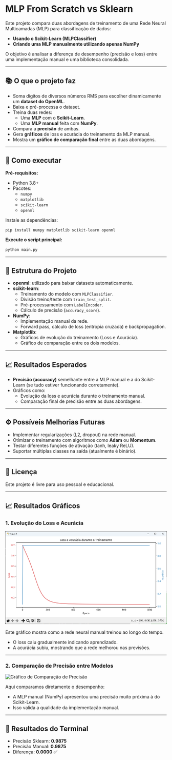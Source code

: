 # MLP From Scratch vs Sklearn

Este projeto compara duas abordagens de treinamento de uma Rede Neural Multicamadas (MLP) para classificação de dados:
- **Usando o Scikit-Learn (MLPClassifier)**
- **Criando uma MLP manualmente utilizando apenas NumPy**

O objetivo é analisar a diferença de desempenho (precisão e loss) entre uma implementação manual e uma biblioteca consolidada.

---

## 📚 O que o projeto faz

- Soma dígitos de diversos números RMS para escolher dinamicamente um **dataset do OpenML**.
- Baixa e pré-processa o dataset.
- Treina duas redes:
  - Uma **MLP** com o **Scikit-Learn**.
  - Uma **MLP manual** feita com **NumPy**.
- Compara a **precisão** de ambas.
- Gera **gráficos** de loss e acurácia do treinamento da MLP manual.
- Mostra um **gráfico de comparação final** entre as duas abordagens.

---

## 🚀 Como executar

**Pré-requisitos:**
- Python 3.8+
- Pacotes:
  - `numpy`
  - `matplotlib`
  - `scikit-learn`
  - `openml`

Instale as dependências:
```bash
pip install numpy matplotlib scikit-learn openml
```

**Execute o script principal:**
```bash
python main.py
```

---

## 🧠 Estrutura do Projeto

- **openml**: utilizado para baixar datasets automaticamente.
- **scikit-learn**:
  - Treinamento do modelo com `MLPClassifier`.
  - Divisão treino/teste com `train_test_split`.
  - Pré-processamento com `LabelEncoder`.
  - Cálculo de precisão (`accuracy_score`).
- **NumPy**:
  - Implementação manual da rede.
  - Forward pass, cálculo de loss (entropia cruzada) e backpropagation.
- **Matplotlib**:
  - Gráficos de evolução do treinamento (Loss e Acurácia).
  - Gráfico de comparação entre os dois modelos.

---

## 📈 Resultados Esperados

- **Precisão (accuracy)** semelhante entre a MLP manual e a do Scikit-Learn (se tudo estiver funcionando corretamente).
- Gráficos como:
  - Evolução da loss e acurácia durante o treinamento manual.
  - Comparação final de precisão entre as duas abordagens.

---

## ⚙️ Possíveis Melhorias Futuras

- Implementar regularizações (L2, dropout) na rede manual.
- Otimizar o treinamento com algoritmos como **Adam** ou **Momentum**.
- Testar diferentes funções de ativação (tanh, leaky ReLU).
- Suportar múltiplas classes na saída (atualmente é binário).

---

## 📄 Licença

Este projeto é livre para uso pessoal e educacional.

---

## 📈 Resultados Gráficos

### 1. Evolução do Loss e Acurácia

![Gráfico de Loss e Acurácia](assets/loss_acc_durante_treinamento.png)

Este gráfico mostra como a rede neural manual treinou ao longo do tempo. 
- O loss caiu gradualmente indicando aprendizado.
- A acurácia subiu, mostrando que a rede melhorou nas previsões.

---

### 2. Comparação de Precisão entre Modelos

![Gráfico de Comparação de Precisão](assets/Comp_precisão_dos_modelos.png)

Aqui comparamos diretamente o desempenho:
- A MLP manual (NumPy) apresentou uma precisão muito próxima à do Scikit-Learn.
- Isso valida a qualidade da implementação manual.

---

## 🧪 Resultados do Terminal

- Precisão Sklearn: **0.9875**
- Precisão Manual: **0.9875**
- Diferença: **0.0000** ✅
